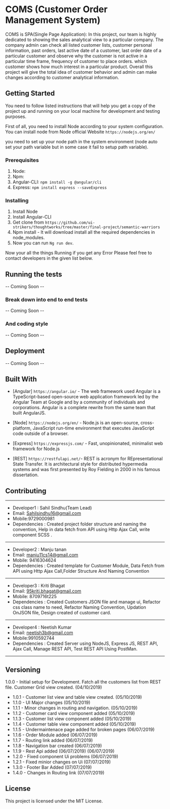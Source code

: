 # COMS (Customer Order Management System)

COMS is SPA(Single Page Application): In this project, our team is highly dedicated to showing the sales analytical view to a particular company. The company admin can check all listed customer lists, customer personal information, past orders, last active date of a customer, last order date of a particular customer and observe why the customer is not active in a particular time frame, frequency of customer to place orders. which customer shows how much interest in a particular product. Overall this project will give the total idea of customer behavior and admin can make changes according to customer analytical information.

## Getting Started

You need to follow listed instructions that will help you get a copy of the project up and running on your local machine for development and testing purposes.

First of all, you need to install Node according to your system configuration. You can install node from Node official Website `https://nodejs.org/en/`

you need to set up your node path in the system environment (node auto set your path variable but in some case it fail to setup path variable).

### Prerequisites

1. Node:
2. Npm:
3. Angular-CLI: `npm install -g @angular/cli`
4. Express: `npm install express --saveExpress`

### Installing

1. Install Node
2. Install Angular-CLI
3. Get clone from `https://github.com/ui-strikers/thoughtworks/tree/master/final-project/semantic-warriors`
4. Npm install - It will download install all the required dependencies in node_modules.
5. Now you can run `Ng run dev`.

Now your all the things Running if you get any Error Please feel free to contact developers in the given list below.

## Running the tests

-- Coming Soon --

### Break down into end to end tests

-- Coming Soon --

### And coding style

-- Coming Soon --

## Deployment

-- Coming Soon --

## Built With

- [Angular] `https://angular.io/` - The web framework used Angular is a TypeScript-based open-source web application framework led by the Angular Team at Google and by a community of individuals and corporations. Angular is a complete rewrite from the same team that built AngularJS.

- [Node] `https://nodejs.org/en/` - Node.js is an open-source, cross-platform, JavaScript run-time environment that executes JavaScript code outside of a browser.
- [Express] `https://expressjs.com/` - Fast, unopinionated, minimalist web framework for Node.js

- [REST] `https://restfulapi.net/`- REST is acronym for REpresentational State Transfer. It is architectural style for distributed hypermedia systems and was first presented by Roy Fielding in 2000 in his famous dissertation.

## Contributing

---

- Developer1 : Sahil Sindhu(Team Lead)
- Email: Sahilsindhu16@gmail.com
- Mobile:9729000981
- Dependencies : Created project folder structure and naming
  the convention, Help in data fetch from API using Http
  Ajax Call, write component SCSS .

---

- Developer2 : Manju tanan
- Email: manju11cs14@gmail.com
- Mobile: 9416304624
- Dependencies : Created template for Customer Module,
  Data Fetch from API using Http Ajax Call,Folder Structure
  And Naming Convention

---

- Developer3 : Kriti Bhagat
- Email: 95kriti.bhagat@gmail.com
- Mobile: 8709716t225
- Dependencies : Created Customers JSON file and manage ui,
  Refactor css class name to need, Refactor Naming Convention,
  Updation OnJSON file, Design created of customer card.

---

- Developer4 : Neetish Kumar
- Email: neetish3b@gmail.com
- Mobile:9910592744
- Dependencies : Created Server using NodeJS, Express JS, REST API, Ajax Call,
  Manage REST API, Test REST API Using PostMan.

---

## Versioning

1.0.0 - Initial setup for Development. Fatch all the customers list from REST file. Customer
Grid view created. (04/10/2019)

- 1.0.1 - Customer list view and table view created. (05/10/2019)
- 1.1.0 - UI Major changes (05/10/2019)
- 1.1.1 - Minor changes in routing and navigation. (05/10/2019)
- 1.1.2 - Customer card view component added (05/10/2019)
- 1.1.3 - Customer list view component added (05/10/2019)
- 1.1.4 - Customer table view component added (05/10/2019)
- 1.1.5 - Undermaintenace page added for broken pages (06/07/2019)
- 1.1.6 - Order Module added (06/07/2019)
- 1.1.7 - Routing link added (06/07/2019)
- 1.1.8 - Navigation bar created (06/07/2019)
- 1.1.9 - Rest Api added (06/07/2019) (06/07/2019)
- 1.2.0 - Fixed component Ui problems (06/07/2019)
- 1.2.1 - Fixed minior changes on Ui (07/07/2019)
- 1.3.0 - Footer Bar Added (07/07/2019)
- 1.4.0 - Changes in Routing link (07/07/2019)

## License

This project is licensed under the MIT License.
